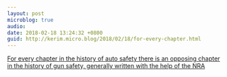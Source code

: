```yaml
---
layout: post
microblog: true
audio: 
date: 2018-02-18 13:24:32 +0800
guid: http://kerim.micro.blog/2018/02/18/for-every-chapter.html
---
```

[For every chapter in the history of auto safety there is an opposing chapter in the history of gun safety, generally written with the help of the NRA](https://99percentinvisible.org/episode/nut-behind-wheel/)

